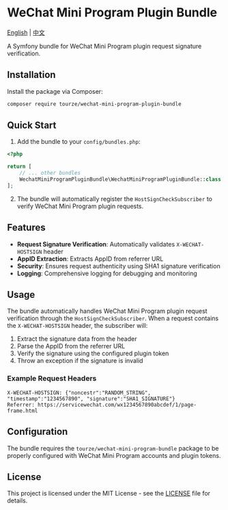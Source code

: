 # WeChat Mini Program Plugin Bundle

[English](README.md) | [中文](README.zh-CN.md)

A Symfony bundle for WeChat Mini Program plugin request signature verification.

## Installation

Install the package via Composer:

```bash
composer require tourze/wechat-mini-program-plugin-bundle
```

## Quick Start

1. Add the bundle to your `config/bundles.php`:

```php
<?php

return [
    // ... other bundles
    WechatMiniProgramPluginBundle\WechatMiniProgramPluginBundle::class => ['all' => true],
];
```

2. The bundle will automatically register the `HostSignCheckSubscriber` to verify WeChat Mini Program plugin requests.

## Features

- **Request Signature Verification**: Automatically validates `X-WECHAT-HOSTSIGN` header
- **AppID Extraction**: Extracts AppID from referrer URL
- **Security**: Ensures request authenticity using SHA1 signature verification
- **Logging**: Comprehensive logging for debugging and monitoring

## Usage

The bundle automatically handles WeChat Mini Program plugin request verification through the `HostSignCheckSubscriber`. When a request contains the `X-WECHAT-HOSTSIGN` header, the subscriber will:

1. Extract the signature data from the header
2. Parse the AppID from the referrer URL
3. Verify the signature using the configured plugin token
4. Throw an exception if the signature is invalid

### Example Request Headers

```
X-WECHAT-HOSTSIGN: {"noncestr":"RANDOM_STRING", "timestamp":"1234567890", "signature":"SHA1_SIGNATURE"}
Referrer: https://servicewechat.com/wx1234567890abcdef/1/page-frame.html
```

## Configuration

The bundle requires the `tourze/wechat-mini-program-bundle` package to be properly configured with WeChat Mini Program accounts and plugin tokens.

## License

This project is licensed under the MIT License - see the [LICENSE](LICENSE) file for details.
